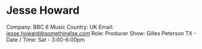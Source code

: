 # Jesse Howard

Company: BBC 6 Music
Country: UK
Email: jesse.howard@somethinelse.com
Role: Producer
Show: Gilles Peterson
TX - Date / Time: Sat - 3:00-6:00pm